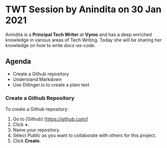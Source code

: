 #  TWT Session by Anindita on 30 Jan 2021

Anindita is a **Principal Tech Writer** at **Vymo** and has a deep enriched knowledge in various areas of Tech Writing. Today she will be sharing her knowledge on how to write _docs-as-code_.

##  Agenda

-  Create a Github repository
-  Understand Markdown
-  Use Dillinger.io to create a plain text 
  
### Create a Github Repository

To create a Github repository:
1.  Go to [Github] (https://github.com/)
2.  Click **+**.
3.  Name your repository.
4.  Select _Public_ as you want to collaborate with others for this project.
5.  Click **Create**.

